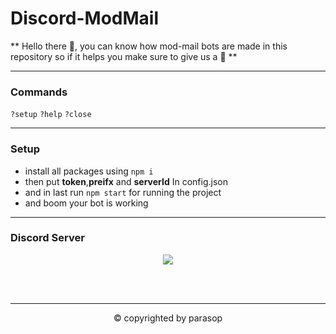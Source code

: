 # Discord-ModMail


** Hello there 👋,  you can know how mod-mail bots are made in this repository so if it helps you make sure to give us a 🌟 **

---------

### Commands


`?setup`
`?help`
`?close`

---------

### Setup

- install all packages using `npm i`
- then put **token**,**preifx** and **serverId** In config.json
- and in last run `npm start` for running the project 
- and boom your bot is working 

---------

### Discord Server

 
<center>
  <p align="center"> <a href="https://discord.gg/njMZXdAcZM"><img src="https://invidget.switchblade.xyz/njMZXdAcZM"/></a></center>
</p>
<br><br>


-------------

<p align="center">©️ copyrighted by parasop</p>
